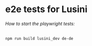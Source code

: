 # e2e tests for Lusini

###### How to start the playwright tests:

```bash
npm run build lusini_dev de-de
```
